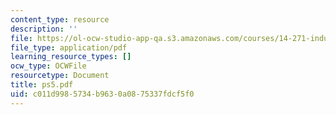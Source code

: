 ```yaml
---
content_type: resource
description: ''
file: https://ol-ocw-studio-app-qa.s3.amazonaws.com/courses/14-271-industrial-organization-i-fall-2005/c011d9985734b9630a0875337fdcf5f0_ps5.pdf
file_type: application/pdf
learning_resource_types: []
ocw_type: OCWFile
resourcetype: Document
title: ps5.pdf
uid: c011d998-5734-b963-0a08-75337fdcf5f0
---
```

